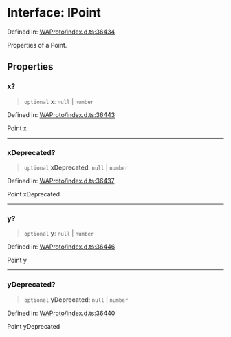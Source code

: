 # Interface: IPoint

Defined in: [WAProto/index.d.ts:36434](https://github.com/Fokusdotid/Baileys/blob/49e815e65b8f4aea31725e09dcf4815734557e39/WAProto/index.d.ts#L36434)

Properties of a Point.

## Properties

### x?

> `optional` **x**: `null` \| `number`

Defined in: [WAProto/index.d.ts:36443](https://github.com/Fokusdotid/Baileys/blob/49e815e65b8f4aea31725e09dcf4815734557e39/WAProto/index.d.ts#L36443)

Point x

***

### xDeprecated?

> `optional` **xDeprecated**: `null` \| `number`

Defined in: [WAProto/index.d.ts:36437](https://github.com/Fokusdotid/Baileys/blob/49e815e65b8f4aea31725e09dcf4815734557e39/WAProto/index.d.ts#L36437)

Point xDeprecated

***

### y?

> `optional` **y**: `null` \| `number`

Defined in: [WAProto/index.d.ts:36446](https://github.com/Fokusdotid/Baileys/blob/49e815e65b8f4aea31725e09dcf4815734557e39/WAProto/index.d.ts#L36446)

Point y

***

### yDeprecated?

> `optional` **yDeprecated**: `null` \| `number`

Defined in: [WAProto/index.d.ts:36440](https://github.com/Fokusdotid/Baileys/blob/49e815e65b8f4aea31725e09dcf4815734557e39/WAProto/index.d.ts#L36440)

Point yDeprecated
